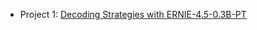 + Project 1: [Decoding Strategies with ERNIE-4.5-0.3B-PT](https://colab.research.google.com/drive/1BVUNRkQTRskQiMoZAbcuJE_EO5pOXX5F?usp=sharing)
